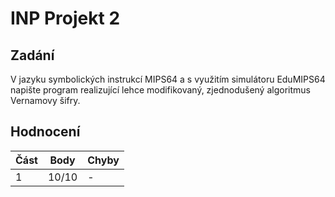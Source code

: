 # INP Projekt 2

## Zadání

V jazyku symbolických instrukcí MIPS64 a s využitím simulátoru
EduMIPS64 napište program realizující lehce modifikovaný,
zjednodušený algoritmus Vernamovy šifry.


## Hodnocení

| Část | Body   | Chyby |
| ---- | ------ | ----- |
| 1    | 10/10  | -     |

